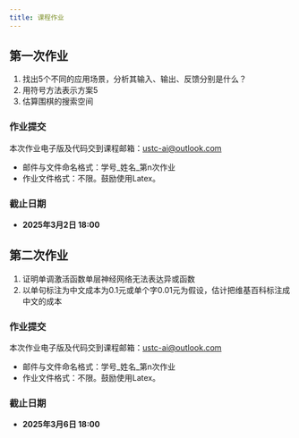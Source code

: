 ```yaml
---
title: 课程作业
---
```


## 第一次作业

1.   找出5个不同的应用场景，分析其输入、输出、反馈分别是什么？ 
2.   用符号方法表示方案5
3.   估算围棋的搜索空间

### 作业提交

本次作业电子版及代码交到课程邮箱：ustc-ai@outlook.com

-   邮件与文件命名格式：学号\_姓名\_第n次作业
-   作业文件格式：不限。鼓励使用Latex。

### 截止日期

-   **2025年3月2日 18:00**



## 第二次作业

1.   证明单调激活函数单层神经网络无法表达异或函数
2.   以单句标注为中文成本为0.1元或单个字0.01元为假设，估计把维基百科标注成中文的成本

### 作业提交
本次作业电子版及代码交到课程邮箱：ustc-ai@outlook.com

-   邮件与文件命名格式：学号_姓名_第n次作业
-   作业文件格式：不限。鼓励使用Latex。

### 截止日期

-   **2025年3月6日 18:00**
